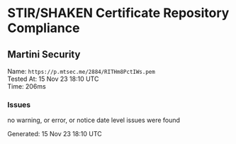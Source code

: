 # STIR/SHAKEN Certificate Repository Compliance

## Martini Security

Name: `https://p.mtsec.me/2884/RITHm8PctIWs.pem`\
Tested At: 15 Nov 23 18:10 UTC\
Time: 206ms

### Issues

no warning, or error, or notice date level issues were found

Generated: 15 Nov 23 18:10 UTC